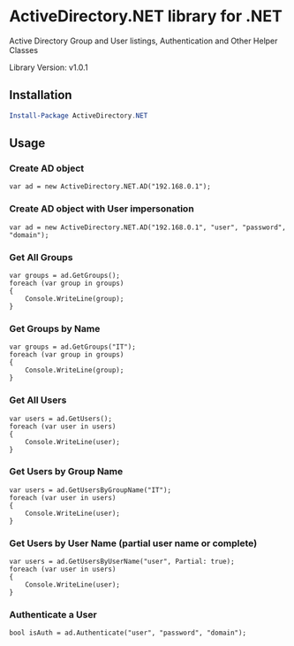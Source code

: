 # ActiveDirectory.NET library for .NET 

Active Directory Group and User listings, Authentication and Other Helper Classes

Library Version: v1.0.1


## Installation

```powershell
Install-Package ActiveDirectory.NET
```

## Usage

### Create AD object
```
var ad = new ActiveDirectory.NET.AD("192.168.0.1");
```

### Create AD object with User impersonation
```
var ad = new ActiveDirectory.NET.AD("192.168.0.1", "user", "password", "domain");
```

### Get All Groups
```
var groups = ad.GetGroups();
foreach (var group in groups)
{
    Console.WriteLine(group);
}
```

### Get Groups by Name
```
var groups = ad.GetGroups("IT");
foreach (var group in groups)
{
    Console.WriteLine(group);
}
```

### Get All Users
```
var users = ad.GetUsers();
foreach (var user in users)
{
    Console.WriteLine(user);
}
```

### Get Users by Group Name
```
var users = ad.GetUsersByGroupName("IT");
foreach (var user in users)
{
    Console.WriteLine(user);
}
```

### Get Users by User Name (partial user name or complete)
```
var users = ad.GetUsersByUserName("user", Partial: true);
foreach (var user in users)
{
    Console.WriteLine(user);
}
```

### Authenticate a User
```
bool isAuth = ad.Authenticate("user", "password", "domain");
```
